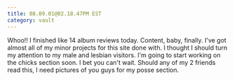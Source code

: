 ```yaml
---
title: 08.09.01@02.18.47PM EST
category: vault
---
```


Whoo!! I finished like 14 album reviews today. Content, baby, finally. I've
got almost all of my minor projects for this site done with. I thought I
should turn my attention to my male and lesbian visitors. I'm going to start
working on the chicks section soon. I bet you can't wait. Should any of my 2
friends read this, I need pictures of you guys for my posse section.
